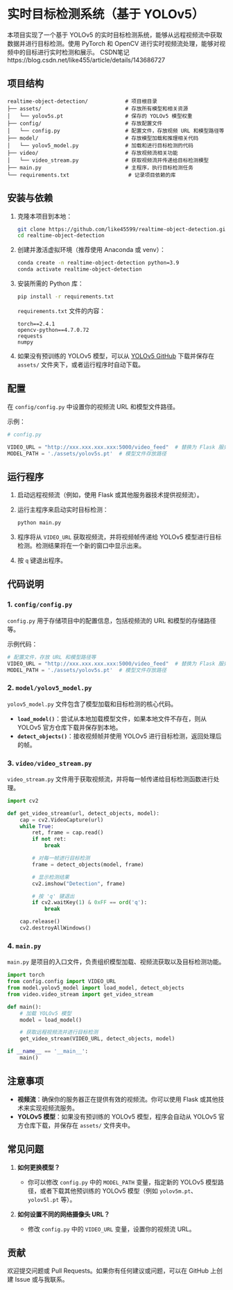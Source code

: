 # 实时目标检测系统（基于 YOLOv5）

本项目实现了一个基于 YOLOv5 的实时目标检测系统，能够从远程视频流中获取数据并进行目标检测。使用 PyTorch 和 OpenCV 进行实时视频流处理，能够对视频中的目标进行实时检测和展示。
CSDN笔记https://blog.csdn.net/like455/article/details/143686727

## 项目结构

```
realtime-object-detection/            # 项目根目录
├── assets/                           # 存放所有模型和相关资源
│   └── yolov5s.pt                    # 保存的 YOLOv5 模型权重
├── config/                           # 存放配置文件
│   └── config.py                     # 配置文件，存放视频 URL 和模型路径等
├── model/                            # 存放模型加载和推理相关代码
│   └── yolov5_model.py               # 加载和进行目标检测的代码
├── video/                            # 存放视频流相关功能
│   └── video_stream.py               # 获取视频流并传递给目标检测模型
├── main.py                           # 主程序，执行目标检测任务
└── requirements.txt                   # 记录项目依赖的库
```

## 安装与依赖

1. 克隆本项目到本地：
    ```bash
    git clone https://github.com/like45599/realtime-object-detection.git
    cd realtime-object-detection
    ```

2. 创建并激活虚拟环境（推荐使用 Anaconda 或 venv）：
    ```bash
    conda create -n realtime-object-detection python=3.9
    conda activate realtime-object-detection
    ```

3. 安装所需的 Python 库：
    ```bash
    pip install -r requirements.txt
    ```

    `requirements.txt` 文件的内容：
    ```
    torch==2.4.1
    opencv-python==4.7.0.72
    requests
    numpy
    ```

4. 如果没有预训练的 YOLOv5 模型，可以从 [YOLOv5 GitHub](https://github.com/ultralytics/yolov5) 下载并保存在 `assets/` 文件夹下，或者运行程序时自动下载。

## 配置

在 `config/config.py` 中设置你的视频流 URL 和模型文件路径。

示例：

```python
# config.py

VIDEO_URL = "http://xxx.xxx.xxx.xxx:5000/video_feed"  # 替换为 Flask 服务器的 URL
MODEL_PATH = './assets/yolov5s.pt'  # 模型文件存放路径
```

## 运行程序

1. 启动远程视频流（例如，使用 Flask 或其他服务器技术提供视频流）。

2. 运行主程序来启动实时目标检测：

    ```bash
    python main.py
    ```

3. 程序将从 `VIDEO_URL` 获取视频流，并将视频帧传递给 YOLOv5 模型进行目标检测。检测结果将在一个新的窗口中显示出来。

4. 按 `q` 键退出程序。

## 代码说明

### 1. `config/config.py`

`config.py` 用于存储项目中的配置信息，包括视频流的 URL 和模型的存储路径等。

示例代码：

```python
# 配置文件，存放 URL 和模型路径等
VIDEO_URL = "http://xxx.xxx.xxx.xxx:5000/video_feed"  # 替换为 Flask 服务器的 URL
MODEL_PATH = './assets/yolov5s.pt'  # 模型文件存放路径
```

### 2. `model/yolov5_model.py`

`yolov5_model.py` 文件包含了模型加载和目标检测的核心代码。

- **`load_model()`**：尝试从本地加载模型文件，如果本地文件不存在，则从 YOLOv5 官方仓库下载并保存到本地。
- **`detect_objects()`**：接收视频帧并使用 YOLOv5 进行目标检测，返回处理后的帧。

### 3. `video/video_stream.py`

`video_stream.py` 文件用于获取视频流，并将每一帧传递给目标检测函数进行处理。

```python
import cv2

def get_video_stream(url, detect_objects, model):
    cap = cv2.VideoCapture(url)
    while True:
        ret, frame = cap.read()
        if not ret:
            break

        # 对每一帧进行目标检测
        frame = detect_objects(model, frame)

        # 显示检测结果
        cv2.imshow("Detection", frame)

        # 按 'q' 键退出
        if cv2.waitKey(1) & 0xFF == ord('q'):
            break

    cap.release()
    cv2.destroyAllWindows()
```

### 4. `main.py`

`main.py` 是项目的入口文件，负责组织模型加载、视频流获取以及目标检测功能。

```python
import torch
from config.config import VIDEO_URL
from model.yolov5_model import load_model, detect_objects
from video.video_stream import get_video_stream

def main():
    # 加载 YOLOv5 模型
    model = load_model()

    # 获取远程视频流并进行目标检测
    get_video_stream(VIDEO_URL, detect_objects, model)

if __name__ == '__main__':
    main()
```

## 注意事项

- **视频流**：确保你的服务器正在提供有效的视频流。你可以使用 Flask 或其他技术来实现视频流服务。
- **YOLOv5 模型**：如果没有预训练的 YOLOv5 模型，程序会自动从 YOLOv5 官方仓库下载，并保存在 `assets/` 文件夹中。

## 常见问题

1. **如何更换模型？**
    - 你可以修改 `config.py` 中的 `MODEL_PATH` 变量，指定新的 YOLOv5 模型路径，或者下载其他预训练的 YOLOv5 模型（例如 `yolov5m.pt`、`yolov5l.pt` 等）。

2. **如何设置不同的网络摄像头 URL？**
    - 修改 `config.py` 中的 `VIDEO_URL` 变量，设置你的视频流 URL。

## 贡献

欢迎提交问题或 Pull Requests。如果你有任何建议或问题，可以在 GitHub 上创建 Issue 或与我联系。


